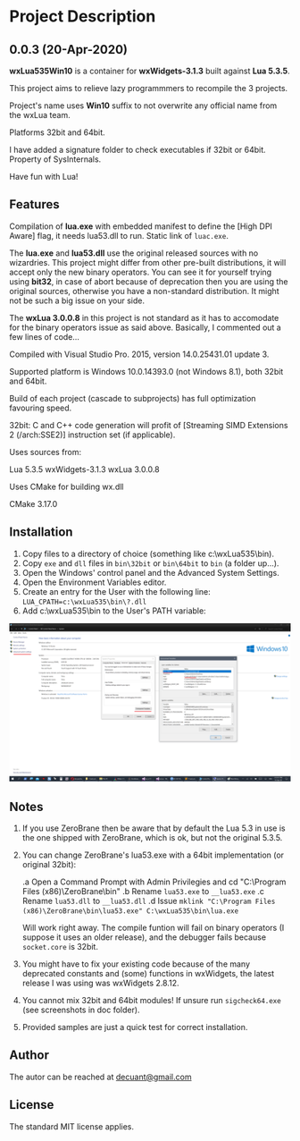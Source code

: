# Project Description

## 0.0.3 (20-Apr-2020)

**wxLua535Win10** is a container for **wxWidgets-3.1.3** built against **Lua 5.3.5**.

This project aims to relieve lazy programmmers to recompile the 3 projects.

Project's name uses **Win10** suffix to not overwrite any official name from the wxLua team.

Platforms 32bit and 64bit.

I have added a signature folder to check executables if 32bit or 64bit. Property of SysInternals.

Have fun with Lua!

## Features

Compilation of **lua.exe** with embedded manifest to define the [High DPI Aware] flag, it needs lua53.dll to run. Static link of ``luac.exe``.

The **lua.exe** and **lua53.dll** use the original released sources with no wizardries. This project might differ from other pre-built distributions, it will accept only the new binary operators. You can see it for yourself trying using **bit32**, in case of abort because of deprecation then you are using the original sources, otherwise you have a non-standard distribution. It might not be such a big issue on your side.

The **wxLua 3.0.0.8** in this project is not standard as it has to accomodate for the binary operators issue as said above. Basically, I commented out a few lines of code...

Compiled with Visual Studio Pro. 2015, version 14.0.25431.01 update 3.

Supported platform is Windows 10.0.14393.0 (not Windows 8.1), both 32bit and 64bit.

Build of each project (cascade to subprojects) has full optimization favouring speed.

32bit: C and C++ code generation will profit of [Streaming SIMD Extensions 2 (/arch:SSE2)] instruction set (if applicable).

Uses sources from:

Lua 5.3.5
wxWidgets-3.1.3
wxLua 3.0.0.8

Uses CMake for building wx.dll

CMake 3.17.0

## Installation

1. Copy files to a directory of choice (something like c:\wxLua535\bin).
2. Copy ``exe`` and ``dll`` files in ``bin\32bit`` or ``bin\64bit`` to ``bin`` (a folder up...).
3. Open the Windows' control panel and the Advanced System Settings.
4. Open the Environment Variables editor.
5. Create an entry for the User with the following line: 
	``LUA_CPATH=c:\wxLua535\bin\?.dll``
6. Add c:\wxLua535\bin to the User's PATH variable:

![Windows Environment](/doc/Environment.png)

## Notes

1. If you use ZeroBrane then be aware that by default the Lua 5.3 in use is the one shipped with ZeroBrane, which is ok, but not the original 5.3.5.

2. You can change ZeroBrane's lua53.exe with a 64bit implementation (or original 32bit):

    .a Open a Command Prompt with Admin Privilegies and cd "C:\Program Files (x86)\ZeroBrane\bin"
    .b Rename ``lua53.exe`` to ``__lua53.exe``
    .c Rename ``lua53.dll`` to ``__lua53.dll``
    .d Issue  ``mklink "C:\Program Files (x86)\ZeroBrane\bin\lua53.exe" C:\wxLua535\bin\lua.exe``

    Will work right away. The compile funtion will fail on binary operators (I suppose it uses an older release), and the debugger fails because ``socket.core`` is 32bit.

2. You might have to fix your existing code because of the many deprecated constants and (some) functions in wxWidgets, the latest release I was using was wxWidgets 2.8.12.

3. You cannot mix 32bit and 64bit modules! If unsure run ``sigcheck64.exe`` (see screenshots in doc folder).

4. Provided samples are just a quick test for correct installation.


## Author

The autor can be reached at decuant@gmail.com


## License

The standard MIT license applies.
